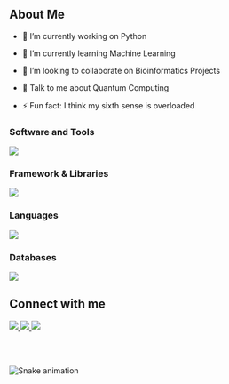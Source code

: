 <h2> About Me </h2>


- 🔭 I’m currently working on Python

- 🌱 I’m currently learning Machine Learning

- 👯 I’m looking to collaborate on Bioinformatics Projects

- 💬 Talk to me about Quantum Computing

- ⚡ Fun fact: I think my sixth sense is overloaded

<h3 align="left">Software and Tools</h3>
<p align="left">
    <img src="https://skillicons.dev/icons?i=git,visualstudio,vscode,linux,qt,nodejs,docker,kubernetes,hibernate,ipfs,html,css,heroku,ai,ps" />
</p>

<h3 align="left">Framework & Libraries</h3>
<p align="left">
    <img src="https://skillicons.dev/icons?i=dotnet,bootstrap" />
</p>

<h3 align="left">Languages</h3>
<p align="left">
    <img src="https://skillicons.dev/icons?i=c,cs,java,js,python" />
</p>

<h3 align="left">Databases</h3>
<p align="left">
    <img src="https://skillicons.dev/icons?i=postgres,mysql,mongodb" />
</p>
   

<h2> Connect with me </h2>

<p align="left">
  <a href="https://www.linkedin.com/in/ziya-ipek">
    <img src="https://skillicons.dev/icons?i=linkedin" />
  </a>
  
   <a href="https://github.com/ziyaipek">
    <img src="https://skillicons.dev/icons?i=github" />
  </a>
  
  <a href="https://stackoverflow.com/users/21111225/ziya-ipek">
    <img src="https://skillicons.dev/icons?i=stackoverflow" />
  </a>
  
</p>

</br>
</br>


![Snake animation](https://svgshare.com/i/_CU.svg)

<br>
